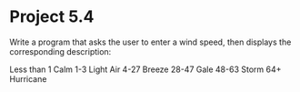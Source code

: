 # Project 5.4
Write a program that asks the user to enter a wind speed, then displays
the corresponding description:

Less than 1				Calm
1-3								Light Air
4-27							Breeze
28-47							Gale
48-63							Storm
64+								Hurricane

